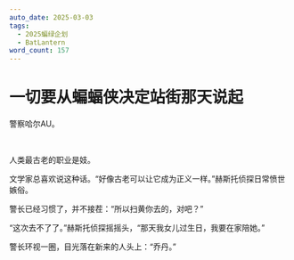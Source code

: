```yaml
---
auto_date: 2025-03-03
tags:
  - 2025蝙绿企划
  - BatLantern
word_count: 157
---
```


# 一切要从蝙蝠侠决定站街那天说起

警察哈尔AU。

<br>

人类最古老的职业是妓。

文学家总喜欢说这种话。“好像古老可以让它成为正义一样。”赫斯托侦探日常愤世嫉俗。

警长已经习惯了，并不接茬：“所以扫黄你去的，对吧？”

“这次去不了了。”赫斯托侦探摇摇头，“那天我女儿过生日，我要在家陪她。”

警长环视一圈，目光落在新来的人头上：“乔丹。”
